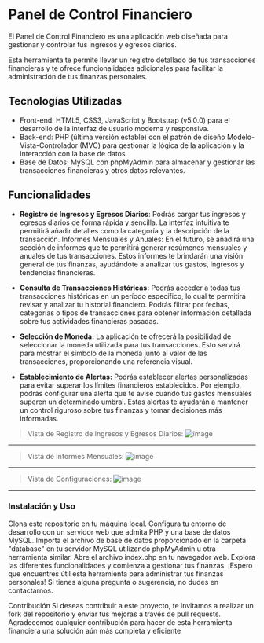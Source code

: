 # Panel de Control Financiero
El Panel de Control Financiero es una aplicación web diseñada para gestionar y controlar tus ingresos y egresos diarios.

Esta herramienta te permite llevar un registro detallado de tus transacciones financieras y te ofrece funcionalidades adicionales para facilitar la administración de tus finanzas personales.
## Tecnologías Utilizadas
- Front-end: HTML5, CSS3, JavaScript y Bootstrap (v5.0.0) para el desarrollo de la interfaz de usuario moderna y responsiva.
- Back-end: PHP (última versión estable) con el patrón de diseño Modelo-Vista-Controlador (MVC) para gestionar la lógica de la aplicación y la interacción con la base de datos.
- Base de Datos: MySQL con phpMyAdmin para almacenar y gestionar las transacciones financieras y otros datos relevantes.
## Funcionalidades
- **Registro de Ingresos y Egresos Diarios**: Podrás cargar tus ingresos y egresos diarios de forma rápida y sencilla. La interfaz intuitiva te permitirá añadir detalles como la categoría y la descripción de la transacción.
Informes Mensuales y Anuales: En el futuro, se añadirá una sección de informes que te permitirá generar resúmenes mensuales y anuales de tus transacciones. Estos informes te brindarán una visión general de tus finanzas, ayudándote a analizar tus gastos, ingresos y tendencias financieras.

- **Consulta de Transacciones Históricas:** Podrás acceder a todas tus transacciones históricas en un período específico, lo cual te permitirá revisar y analizar tu historial financiero. Podrás filtrar por fechas, categorías o tipos de transacciones para obtener información detallada sobre tus actividades financieras pasadas.

- **Selección de Moneda:** La aplicación te ofrecerá la posibilidad de seleccionar la moneda utilizada para tus transacciones. Esto servirá para mostrar el símbolo de la moneda junto al valor de las transacciones, proporcionando una referencia visual.

- **Establecimiento de Alertas:** Podrás establecer alertas personalizadas para evitar superar los límites financieros establecidos. Por ejemplo, podrás configurar una alerta que te avise cuando tus gastos mensuales superen un determinado umbral. Estas alertas te ayudarán a mantener un control riguroso sobre tus finanzas y tomar decisiones más informadas.

> Vista de Registro de Ingresos y Egresos Diarios:
![image](https://github.com/enzotorricella/Proyecto-Financiero/assets/66220181/d36a10c4-f6ea-4c92-a4bc-f8383439321a)
****
> Vista de Informes Mensuales:
![image](https://github.com/enzotorricella/Proyecto-Financiero/assets/66220181/284a0666-a118-49d3-a182-ebfbb275f8ea)
*****
> Vista de Configuraciones:
![image](https://github.com/enzotorricella/Proyecto-Financiero/assets/66220181/a7fd2d43-9125-4823-afd5-7cef50deac01)
****
### Instalación y Uso
Clona este repositorio en tu máquina local.
Configura tu entorno de desarrollo con un servidor web que admita PHP y una base de datos MySQL.
Importa el archivo de base de datos proporcionado en la carpeta "database" en tu servidor MySQL utilizando phpMyAdmin u otra herramienta similar.
Abre el archivo index.php en tu navegador web.
Explora las diferentes funcionalidades y comienza a gestionar tus finanzas.
¡Espero que encuentres útil esta herramienta para administrar tus finanzas personales! Si tienes alguna pregunta o sugerencia, no dudes en contactarnos.

Contribución
Si deseas contribuir a este proyecto, te invitamos a realizar un fork del repositorio y enviar tus mejoras a través de pull requests. Agradecemos cualquier contribución para hacer de esta herramienta financiera una solución aún más completa y eficiente
